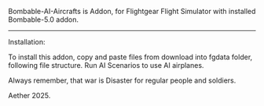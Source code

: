 Bombable-AI-Aircrafts is Addon, for Flightgear Flight Simulator with installed Bombable-5.0 addon.
__________________________________________________________________________________________________

Installation: 

To install this addon, copy and paste files from download into fgdata folder, following file structure. 
 Run AI Scenarios to use AI airplanes. 


Always remember, that war is Disaster for regular people and soldiers. 


Aether 2025. 
